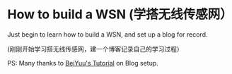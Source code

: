# How to build a WSN (学搭无线传感网）

Just begin to learn how to build a WSN, and set up a blog for record.

(刚刚开始学习搭无线传感网，建一个博客记录自己的学习过程）



PS: Many thanks to [BeiYuu's Tutorial](http://beiyuu.com/github-pages) on Blog setup.
